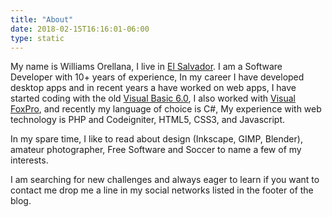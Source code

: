 ```yaml
---
title: "About"
date: 2018-02-15T16:16:01-06:00
type: static
---
```


My name is Williams Orellana, I live in [El Salvador](https://en.wikipedia.org/wiki/El_Salvador "El Salvador"). I am a Software Developer with 10+ years of experience, In my career I have developed desktop apps and in recent years a have worked on web apps, I have started coding with the old [Visual Basic 6.0](https://en.wikipedia.org/wiki/Visual_Basic "Visual Basic 6.0"), I also worked with [Visual FoxPro](https://en.wikipedia.org/wiki/Visual_FoxPro "Visual FoxPro"), and recently my language of choice is C#, My experience with web technology is PHP and Codeigniter, HTML5, CSS3, and Javascript.

In my spare time, I like to read about design (Inkscape, GIMP, Blender), amateur photographer, Free Software and Soccer to name a few of my interests.

I am searching for new challenges and always eager to learn if you want to contact me drop me a line in my social networks listed in the footer of the blog.